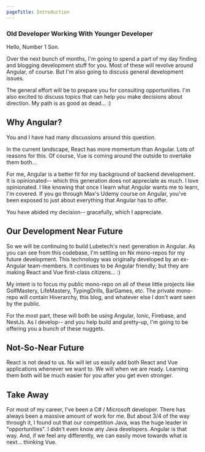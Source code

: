 ```yaml
---
pageTitle: Introduction
---
```


### Old Developer Working With Younger Developer
Hello, Number 1 Son.

Over the next bunch of months, I'm going to spend a part of my day finding and blogging development stuff for you.  Most of these will revolve around Angular, of course.  But I'm also going to discuss general development issues.

The general effort will be to prepare you for consulting opportunities.  I'm also excited to discuss topics that can help you make decisions about direction.  My path is as good as dead... :)

## Why Angular?
You and I have had many discussions around this question.

In the current landscape, React has more momentum than Angular.  Lots of reasons for this.  Of course, Vue is coming around the outside to overtake them both...

For me, Angular is a better fit for my background of backend development.  It is opinionated-- which this generation does not appreciate as much.  I love opinionated.  I like knowing that once I learn what Angular wants me to learn, I'm covered.  If you go through Max's Udemy course on Angular, you've been exposed to just about everything that Angular has to offer.

You have abided my decision-- gracefully, which I appreciate.

## Our Development Near Future
So we will be continuing to build Lubetech's next generation in Angular.  As you can see from this codebase, I'm settling on Nx mono-repos for my future development.  This technology was originally developed by an ex-Angular team-members.  It continues to be Angular friendly; but they are making React and Vue first-class citizens... :)

My intent is to focus my public mono-repo on all of these little projects like GolfMastery, LifeMastery, TypingDrills, BarGames, etc.  The private mono-repo will contain Hiverarchy, this blog, and whatever else I don't want seen by the public.

For the most part, these will both be using Angular, Ionic, Firebase, and NestJs.  As I develop-- and you help build and pretty-up, I'm going to be offering you a bunch of these nuggets.

## Not-So-Near Future
React is not dead to us.  Nx will let us easily add both React and Vue applications whenever we want to.  We will when we are ready.  Learning them both will be much easier for you after you get even stronger.

## Take Away
For most of my career, I've been a C# / Microsoft developer.  There has always been a massive amount of work for me.  But about 3/4 of the way through it, I found out that our competition Java, was the huge leader in "opportunities".  I didn't even know any Java developers.  Angular is that way.  And, if we feel any differently, we can easily move towards what is next... thinking Vue.

